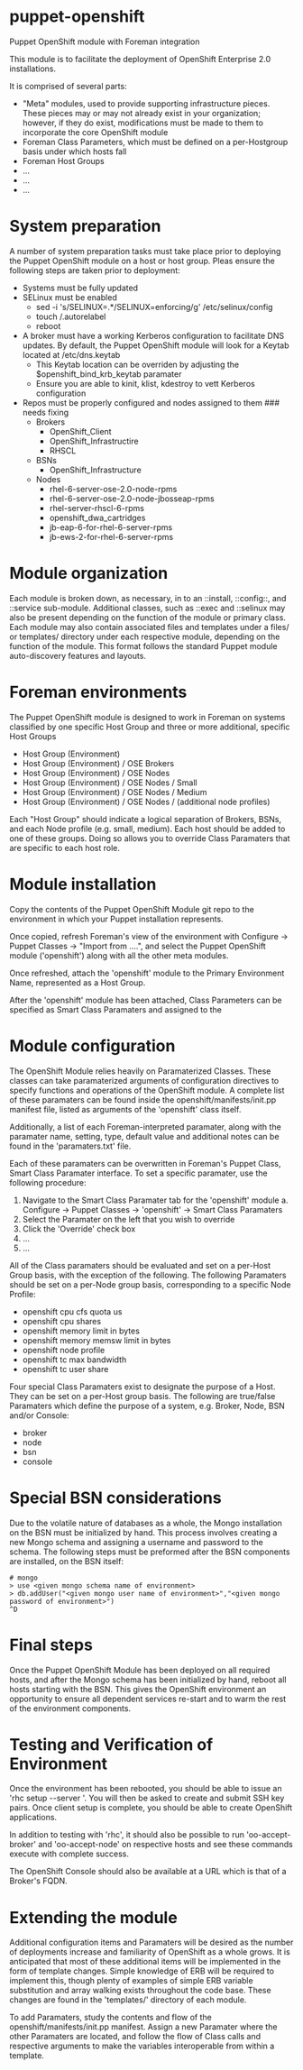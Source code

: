 puppet-openshift
================

Puppet OpenShift module with Foreman integration

This module is to facilitate the deployment of OpenShift Enterprise 2.0 installations.

It is comprised of several parts:
* "Meta" modules, used to provide supporting infrastructure pieces.  These pieces may or may not already exist in your organization; however, if they do exist, modifications must be made to them to incorporate the core OpenShift module
* Foreman Class Parameters, which must be defined on a per-Hostgroup basis under which hosts fall
* Foreman Host Groups
* ...
* ...
* ...

# System preparation #

A number of system preparation tasks must take place prior to deploying the Puppet OpenShift module on a host or host group.  Pleas ensure the following steps are taken prior to deployment:

- Systems must be fully updated
- SELinux must be enabled
	- sed -i 's/SELINUX=.*/SELINUX=enforcing/g' /etc/selinux/config
	- touch /.autorelabel
	- reboot
- A broker must have a working Kerberos configuration to facilitate DNS updates.  By default, the Puppet OpenShift module will look for a Keytab located at /etc/dns.keytab
	- This Keytab location can be overriden by adjusting the $openshift_bind_krb_keytab paramater
	- Ensure you are able to kinit, klist, kdestroy to vett Kerberos configuration
- Repos must be properly configured and nodes assigned to them ### needs fixing
	- Brokers
		- OpenShift_Client
		- OpenShift_Infrastructire
		- RHSCL
	- BSNs
		- OpenShift_Infrastructure
	- Nodes
		- rhel-6-server-ose-2.0-node-rpms
		- rhel-6-server-ose-2.0-node-jbosseap-rpms
		- rhel-server-rhscl-6-rpms
		- openshift_dwa_cartridges
		- jb-eap-6-for-rhel-6-server-rpms
		- jb-ews-2-for-rhel-6-server-rpms

# Module organization #

Each module is broken down, as necessary, in to an ::install, ::config::, and ::service sub-module.  Additional classes, such as ::exec and ::selinux may also be present depending on the function of the module or primary class.  Each module may also contain associated files and templates under a files/ or templates/ directory under each respective module, depending on the function of the module.  This format follows the standard Puppet module auto-discovery features and layouts.

# Foreman environments #

The Puppet OpenShift module is designed to work in Foreman on systems classified by one specific Host Group and three or more additional, specific Host Groups
- Host Group (Environment)
- Host Group (Environment) / OSE Brokers
- Host Group (Environment) / OSE Nodes
- Host Group (Environment) / OSE Nodes / Small
- Host Group (Environment) / OSE Nodes / Medium
- Host Group (Environment) / OSE Nodes / (additional node profiles)

Each "Host Group" should indicate a logical separation of Brokers, BSNs, and each Node profile (e.g. small, medium).  Each host should be added to one of these groups.  Doing so allows you to override Class Paramaters that are specific to each host role.


# Module installation #

Copy the contents of the Puppet OpenShift Module git repo to the environment in which your Puppet installation represents.

Once copied, refresh Foreman's view of the environment with Configure -> Puppet Classes -> "Import from ....", and select the Puppet OpenShift module ('openshift') along with all the other meta modules.

Once refreshed, attach the 'openshift' module to the Primary Environment Name, represented as a Host Group.

After the 'openshift' module has been attached, Class Parameters can be specified as Smart Class Paramaters and assigned to the 


# Module configuration #

The OpenShift Module relies heavily on Paramaterized Classes.  These classes can take paramaterized arguments of configuration directives to specify functions and operations of the OpenShift module.  A complete list of these paramaters can be found inside the openshift/manifests/init.pp manifest file, listed as arguments of the 'openshift' class itself.

Additionally, a list of each Foreman-interpreted paramater, along with the paramater name, setting, type, default value and additional notes can be found in the 'paramaters.txt' file.

Each of these paramaters can be overwritten in Foreman's Puppet Class, Smart Class Paramater interface.  To set a specific paramater, use the following procedure:

1. Navigate to the Smart Class Paramater tab for the 'openshift' module
  a. Configure -> Puppet Classes -> 'openshift' -> Smart Class Paramaters
2. Select the Paramater on the left that you wish to override
3. Click the 'Override' check box
4. ...
5. ...  

All of the Class paramaters should be evaluated and set on a per-Host Group basis, with the exception of the following.  The following Paramaters should be set on a per-Node group basis, corresponding to a specific Node Profile:
- openshift cpu cfs quota us
- openshift cpu shares
- openshift memory limit in bytes
- openshift memory memsw limit in bytes
- openshift node profile
- openshift tc max bandwidth
- openshift tc user share

Four special Class Paramaters exist to designate the purpose of a Host.  They can be set on a per-Host group basis.  The following are true/false Paramaters which define the purpose of a system, e.g. Broker, Node, BSN and/or Console:
- broker
- node
- bsn
- console


# Special BSN considerations #

Due to the volatile nature of databases as a whole, the Mongo installation on the BSN must be initialized by hand.  This process involves creating a new Mongo schema and assigning a username and password to the schema.  The following steps must be preformed after the BSN components are installed, on the BSN itself:

	# mongo
	> use <given mongo schema name of environment>
	> db.addUser("<given mongo user name of environment>","<given mongo password of environment>")
	^D


# Final steps #

Once the Puppet OpenShift Module has been deployed on all required hosts, and after the Mongo schema has been initialized by hand, reboot all hosts starting with the BSN.  This gives the OpenShift environment an opportunity to ensure all dependent services re-start and to warm the rest of the environment components.


# Testing and Verification of Environment #

Once the environment has been rebooted, you should be able to issue an 'rhc setup --server <fqdn of broker>'.  You will then be asked to create and submit SSH key pairs.  Once client setup is complete, you should be able to create OpenShift applications.

In addition to testing with 'rhc', it should also be possible to run 'oo-accept-broker' and 'oo-accept-node' on respective hosts and see these commands execute with complete success.

The OpenShift Console should also be available at a URL which is that of a Broker's FQDN.



# Extending the module #

Additional configuration items and Paramaters will be desired as the number of deployments increase and familiarity of OpenShift as a whole grows.  It is anticipated that most of these additional items will be implemented in the form of template changes.  Simple knowledge of ERB will be required to implement this, though plenty of examples of simple ERB variable substitution and array walking exists throughout the code base.  These changes are found in the 'templates/' directory of each module.

To add Paramaters, study the contents and flow of the openshift/manifests/init.pp manifest.  Assign a new Paramater where the other Paramaters are located, and follow the flow of Class calls and respective arguments to make the variables interoperable from within a template.  






